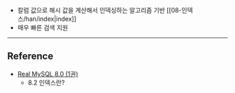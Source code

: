 - 칼럼 값으로 해시 값을 계산해서 인덱싱하는 알고리즘 기반 [[08-인덱스/han/index|index]]
- 매우 빠른 검색 지원

---
## Reference
 - [Real MySQL 8.0 (1권)](https://product.kyobobook.co.kr/detail/S000001766482)
	- 8.2 인덱스란?